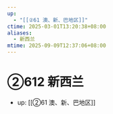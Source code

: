 ```yaml
---
up:
  - "[[②61 澳、新、巴地区]]"
ctime: 2025-03-01T13:20:38+08:00
aliases:
  - 新西兰
mtime: 2025-09-09T12:37:06+08:00
---
```


# ②612 新西兰

- up: [[②61 澳、新、巴地区]]
